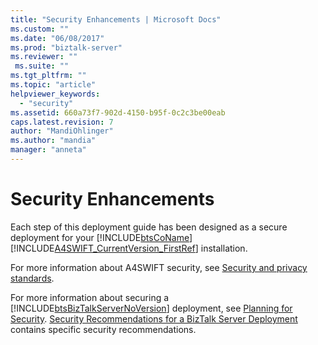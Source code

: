 ```yaml
---
title: "Security Enhancements | Microsoft Docs"
ms.custom: ""
ms.date: "06/08/2017"
ms.prod: "biztalk-server"
ms.reviewer: ""
 ms.suite: ""
ms.tgt_pltfrm: ""
ms.topic: "article"
helpviewer_keywords: 
  - "security"
ms.assetid: 660a73f7-902d-4150-b95f-0c2c3be00eab
caps.latest.revision: 7
author: "MandiOhlinger"
ms.author: "mandia"
manager: "anneta"
---
```

# Security Enhancements
Each step of this deployment guide has been designed as a secure deployment for your [!INCLUDE[btsCoName](../../includes/btsconame-md.md)][!INCLUDE[A4SWIFT_CurrentVersion_FirstRef](../../includes/a4swift-currentversion-firstref-md.md)] installation.  
  
 For more information about A4SWIFT security, see [Security and privacy standards](../../adapters-and-accelerators/accelerator-swift/security-and-privacy-standards.md).
  
 For more information about securing a [!INCLUDE[btsBizTalkServerNoVersion](../../includes/btsbiztalkservernoversion-md.md)] deployment, see [Planning for Security](../../core/planning-for-security.md). [Security Recommendations for a BizTalk Server Deployment](../../core/security-recommendations-for-a-biztalk-server-deployment.md) contains specific security recommendations.